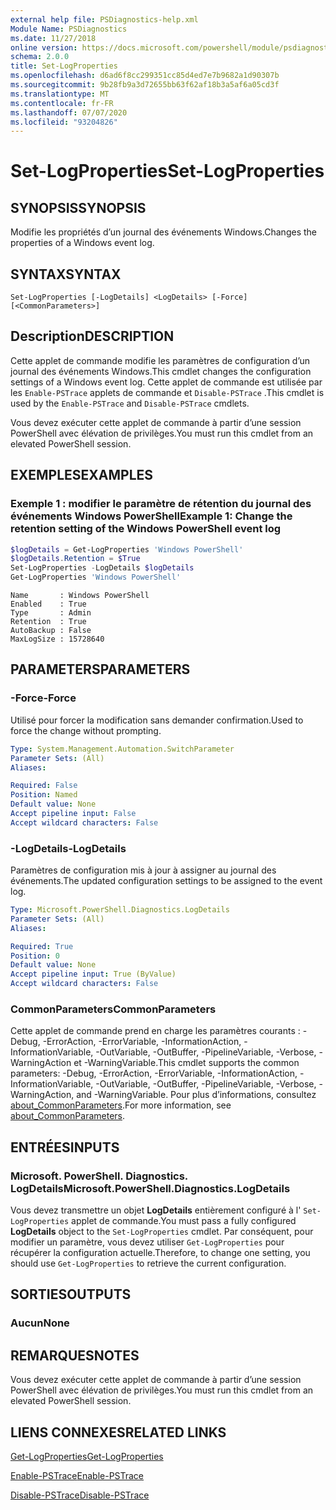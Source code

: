 ```yaml
---
external help file: PSDiagnostics-help.xml
Module Name: PSDiagnostics
ms.date: 11/27/2018
online version: https://docs.microsoft.com/powershell/module/psdiagnostics/set-logproperties?view=powershell-6&WT.mc_id=ps-gethelp
schema: 2.0.0
title: Set-LogProperties
ms.openlocfilehash: d6ad6f8cc299351cc85d4ed7e7b9682a1d90307b
ms.sourcegitcommit: 9b28fb9a3d72655bb63f62af18b3a5af6a05cd3f
ms.translationtype: MT
ms.contentlocale: fr-FR
ms.lasthandoff: 07/07/2020
ms.locfileid: "93204826"
---
```

# <span data-ttu-id="de659-102">Set-LogProperties</span><span class="sxs-lookup"><span data-stu-id="de659-102">Set-LogProperties</span></span>

## <span data-ttu-id="de659-103">SYNOPSIS</span><span class="sxs-lookup"><span data-stu-id="de659-103">SYNOPSIS</span></span>
<span data-ttu-id="de659-104">Modifie les propriétés d’un journal des événements Windows.</span><span class="sxs-lookup"><span data-stu-id="de659-104">Changes the properties of a Windows event log.</span></span>

## <span data-ttu-id="de659-105">SYNTAX</span><span class="sxs-lookup"><span data-stu-id="de659-105">SYNTAX</span></span>

```
Set-LogProperties [-LogDetails] <LogDetails> [-Force] [<CommonParameters>]
```

## <span data-ttu-id="de659-106">Description</span><span class="sxs-lookup"><span data-stu-id="de659-106">DESCRIPTION</span></span>

<span data-ttu-id="de659-107">Cette applet de commande modifie les paramètres de configuration d’un journal des événements Windows.</span><span class="sxs-lookup"><span data-stu-id="de659-107">This cmdlet changes the configuration settings of a Windows event log.</span></span> <span data-ttu-id="de659-108">Cette applet de commande est utilisée par les `Enable-PSTrace` applets de commande et `Disable-PSTrace` .</span><span class="sxs-lookup"><span data-stu-id="de659-108">This cmdlet is used by the `Enable-PSTrace` and `Disable-PSTrace` cmdlets.</span></span>

<span data-ttu-id="de659-109">Vous devez exécuter cette applet de commande à partir d’une session PowerShell avec élévation de privilèges.</span><span class="sxs-lookup"><span data-stu-id="de659-109">You must run this cmdlet from an elevated PowerShell session.</span></span>

## <span data-ttu-id="de659-110">EXEMPLES</span><span class="sxs-lookup"><span data-stu-id="de659-110">EXAMPLES</span></span>

### <span data-ttu-id="de659-111">Exemple 1 : modifier le paramètre de rétention du journal des événements Windows PowerShell</span><span class="sxs-lookup"><span data-stu-id="de659-111">Example 1: Change the retention setting of the Windows PowerShell event log</span></span>

```powershell
$logDetails = Get-LogProperties 'Windows PowerShell'
$logDetails.Retention = $True
Set-LogProperties -LogDetails $logDetails
Get-LogProperties 'Windows PowerShell'
```

```Output
Name       : Windows PowerShell
Enabled    : True
Type       : Admin
Retention  : True
AutoBackup : False
MaxLogSize : 15728640
```

## <span data-ttu-id="de659-112">PARAMETERS</span><span class="sxs-lookup"><span data-stu-id="de659-112">PARAMETERS</span></span>

### <span data-ttu-id="de659-113">-Force</span><span class="sxs-lookup"><span data-stu-id="de659-113">-Force</span></span>

<span data-ttu-id="de659-114">Utilisé pour forcer la modification sans demander confirmation.</span><span class="sxs-lookup"><span data-stu-id="de659-114">Used to force the change without prompting.</span></span>

```yaml
Type: System.Management.Automation.SwitchParameter
Parameter Sets: (All)
Aliases:

Required: False
Position: Named
Default value: None
Accept pipeline input: False
Accept wildcard characters: False
```

### <span data-ttu-id="de659-115">-LogDetails</span><span class="sxs-lookup"><span data-stu-id="de659-115">-LogDetails</span></span>

<span data-ttu-id="de659-116">Paramètres de configuration mis à jour à assigner au journal des événements.</span><span class="sxs-lookup"><span data-stu-id="de659-116">The updated configuration settings to be assigned to the event log.</span></span>

```yaml
Type: Microsoft.PowerShell.Diagnostics.LogDetails
Parameter Sets: (All)
Aliases:

Required: True
Position: 0
Default value: None
Accept pipeline input: True (ByValue)
Accept wildcard characters: False
```

### <span data-ttu-id="de659-117">CommonParameters</span><span class="sxs-lookup"><span data-stu-id="de659-117">CommonParameters</span></span>

<span data-ttu-id="de659-118">Cette applet de commande prend en charge les paramètres courants : -Debug, -ErrorAction, -ErrorVariable, -InformationAction, -InformationVariable, -OutVariable, -OutBuffer, -PipelineVariable, -Verbose, -WarningAction et -WarningVariable.</span><span class="sxs-lookup"><span data-stu-id="de659-118">This cmdlet supports the common parameters: -Debug, -ErrorAction, -ErrorVariable, -InformationAction, -InformationVariable, -OutVariable, -OutBuffer, -PipelineVariable, -Verbose, -WarningAction, and -WarningVariable.</span></span> <span data-ttu-id="de659-119">Pour plus d’informations, consultez [about_CommonParameters](https://go.microsoft.com/fwlink/?LinkID=113216).</span><span class="sxs-lookup"><span data-stu-id="de659-119">For more information, see [about_CommonParameters](https://go.microsoft.com/fwlink/?LinkID=113216).</span></span>

## <span data-ttu-id="de659-120">ENTRÉES</span><span class="sxs-lookup"><span data-stu-id="de659-120">INPUTS</span></span>

### <span data-ttu-id="de659-121">Microsoft. PowerShell. Diagnostics. LogDetails</span><span class="sxs-lookup"><span data-stu-id="de659-121">Microsoft.PowerShell.Diagnostics.LogDetails</span></span>

<span data-ttu-id="de659-122">Vous devez transmettre un objet **LogDetails** entièrement configuré à l' `Set-LogProperties` applet de commande.</span><span class="sxs-lookup"><span data-stu-id="de659-122">You must pass a fully configured **LogDetails** object to the `Set-LogProperties` cmdlet.</span></span>
<span data-ttu-id="de659-123">Par conséquent, pour modifier un paramètre, vous devez utiliser `Get-LogProperties` pour récupérer la configuration actuelle.</span><span class="sxs-lookup"><span data-stu-id="de659-123">Therefore, to change one setting, you should use `Get-LogProperties` to retrieve the current configuration.</span></span>

## <span data-ttu-id="de659-124">SORTIES</span><span class="sxs-lookup"><span data-stu-id="de659-124">OUTPUTS</span></span>

### <span data-ttu-id="de659-125">Aucun</span><span class="sxs-lookup"><span data-stu-id="de659-125">None</span></span>

## <span data-ttu-id="de659-126">REMARQUES</span><span class="sxs-lookup"><span data-stu-id="de659-126">NOTES</span></span>

<span data-ttu-id="de659-127">Vous devez exécuter cette applet de commande à partir d’une session PowerShell avec élévation de privilèges.</span><span class="sxs-lookup"><span data-stu-id="de659-127">You must run this cmdlet from an elevated PowerShell session.</span></span>

## <span data-ttu-id="de659-128">LIENS CONNEXES</span><span class="sxs-lookup"><span data-stu-id="de659-128">RELATED LINKS</span></span>

[<span data-ttu-id="de659-129">Get-LogProperties</span><span class="sxs-lookup"><span data-stu-id="de659-129">Get-LogProperties</span></span>](Get-LogProperties.md)

[<span data-ttu-id="de659-130">Enable-PSTrace</span><span class="sxs-lookup"><span data-stu-id="de659-130">Enable-PSTrace</span></span>](Enable-PSTrace.md)

[<span data-ttu-id="de659-131">Disable-PSTrace</span><span class="sxs-lookup"><span data-stu-id="de659-131">Disable-PSTrace</span></span>](Disable-PSTrace.md)
